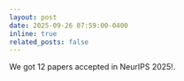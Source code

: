 ```yaml
---
layout: post
date: 2025-09-26 07:59:00-0400
inline: true
related_posts: false
---
```


We got 12 papers accepted in NeurIPS 2025!.
